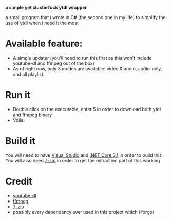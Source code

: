
**a simple yet clusterfuck ytdl wrapper**

a small program that i wrote in C# (the second one in my life) to simplify the use of ytdl when i need it the most

# Available feature:
- A simple updater (you'll need to run this first as this won't include youtube-dl and ffmpeg out of the box)
- As of right now, only 3 modes are available: video & audio, audio-only, and all playlist.

# Run it
 - Double click on the executable, enter 5 in order to download both ytdl and ffmpeg binary
 - Voila!
# Build it
You will need to have [Visual Studio](https://visualstudio.microsoft.com/) and [.NET Core 3.1](https://dotnet.microsoft.com/download/dotnet-core/3.1https://dotnet.microsoft.com/download/dotnet-core/3.1) in order to build this
You will also need [7-zip](https://www.7-zip.org/download.html) in order to get the extraction part of this working
# Credit
- [youtube-dl](https://github.com/ytdl-org/youtube-dl)
- [ffmpeg](https://ffmpeg.org/)
- [7-zip](https://www.7-zip.org/)
- possibly every dependancy ever used in this project which i forgot
